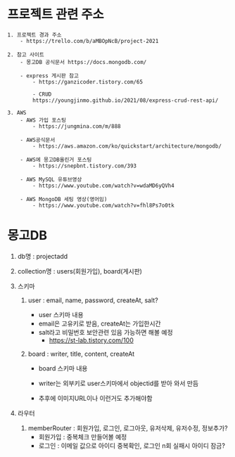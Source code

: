 # 프로젝트 관련 주소
    1. 프로젝트 경과 주소
        - https://trello.com/b/aMBOpNcB/project-2021

    2. 참고 사이트
        - 몽고DB 공식문서 https://docs.mongodb.com/

        - express 게시판 참고
            - https://ganzicoder.tistory.com/65

            - CRUD
            https://youngjinmo.github.io/2021/08/express-crud-rest-api/

    3. AWS
        - AWS 가입 포스팅
            - https://jungmina.com/m/888

        - AWS공식문서
            - https://aws.amazon.com/ko/quickstart/architecture/mongodb/

        - AWS에 몽고DB올린거 포스팅
            - https://snepbnt.tistory.com/393

        - AWS MySQL 유튜브영상
            - https://www.youtube.com/watch?v=wdaMD6yQVh4

        - AWS MongoDB 세팅 영상(영어임)
            - https://www.youtube.com/watch?v=fhl8Ps7o0tk


# 몽고DB 
1. db명 : projectadd

2. collection명 : users(회원가입), board(게시판)

3. 스키마
    1) user : email, name, password, createAt, salt?
        - user 스키마 내용
        - email은 고유키로 받음, createAt는 가입한시간
        - salt라고 비밀번호 보안관련 있음 가능하면 해볼 예정
            - https://st-lab.tistory.com/100

    2) board : writer, title, content, createAt
        - board 스키마 내용
        - writer는 외부키로 user스키마에서 objectid를 받아 와서 만듬

        - 추후에 이미지URL이나 이런거도 추가해야함

4. 라우터
    1) memberRouter : 회원가입, 로그인, 로그아웃, 유저삭제, 유저수정, 정보추가?
        - 회원가입 : 중복체크 만들어볼 예정
        - 로그인 : 이메일 값으로 아이디 중복확인, 로그인 n회 실패시 아이디 잠금?
